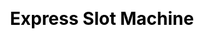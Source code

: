 ---
title: Express Slot Machine
layout: fruit_slot/fruit_slot_general
description: Free online express slot machine game, check how lucky you are.
js: ["js/game/fruit_slot/express_slot.js"]
css: ["css/game/fruit_slot/fruit_slot.css"]
---